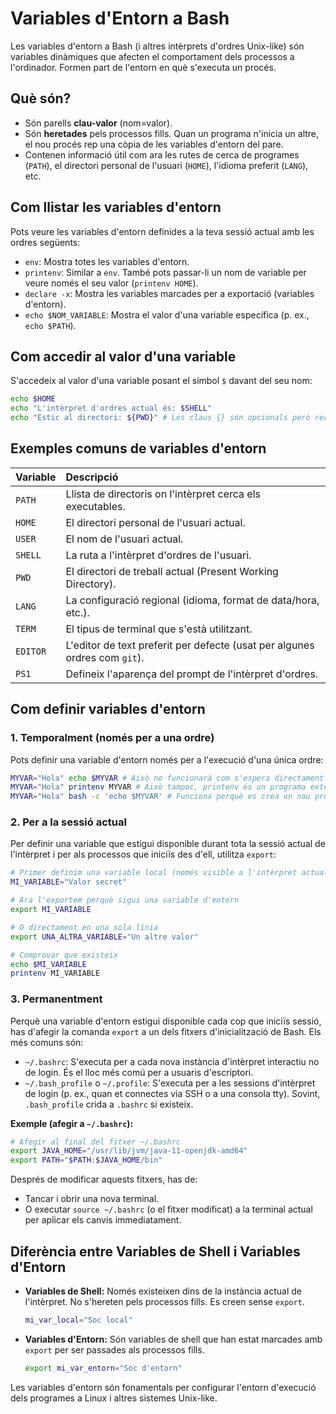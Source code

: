 # Variables d'Entorn a Bash

Les variables d'entorn a Bash (i altres intèrprets d'ordres Unix-like) són variables dinàmiques que afecten el comportament dels processos a l'ordinador. Formen part de l'entorn en què s'executa un procés.

## Què són?

- Són parells **clau-valor** (nom=valor).
- Són **heretades** pels processos fills. Quan un programa n'inicia un altre, el nou procés rep una còpia de les variables d'entorn del pare.
- Contenen informació útil com ara les rutes de cerca de programes (`PATH`), el directori personal de l'usuari (`HOME`), l'idioma preferit (`LANG`), etc.

## Com llistar les variables d'entorn

Pots veure les variables d'entorn definides a la teva sessió actual amb les ordres següents:

- `env`: Mostra totes les variables d'entorn.
- `printenv`: Similar a `env`. També pots passar-li un nom de variable per veure només el seu valor (`printenv HOME`).
- `declare -x`: Mostra les variables marcades per a exportació (variables d'entorn).
- `echo $NOM_VARIABLE`: Mostra el valor d'una variable específica (p. ex., `echo $PATH`).

## Com accedir al valor d'una variable

S'accedeix al valor d'una variable posant el símbol `$` davant del seu nom:

```bash
echo $HOME
echo "L'intèrpret d'ordres actual és: $SHELL"
echo "Estic al directori: ${PWD}" # Les claus {} són opcionals però recomanades per claredat
```

## Exemples comuns de variables d'entorn

| Variable | Descripció                                                                 |
| :------- | :------------------------------------------------------------------------- |
| `PATH`   | Llista de directoris on l'intèrpret cerca els executables.                 |
| `HOME`   | El directori personal de l'usuari actual.                                  |
| `USER`   | El nom de l'usuari actual.                                                 |
| `SHELL`  | La ruta a l'intèrpret d'ordres de l'usuari.                                |
| `PWD`    | El directori de treball actual (Present Working Directory).                |
| `LANG`   | La configuració regional (idioma, format de data/hora, etc.).              |
| `TERM`   | El tipus de terminal que s'està utilitzant.                                |
| `EDITOR` | L'editor de text preferit per defecte (usat per algunes ordres com `git`). |
| `PS1`    | Defineix l'aparença del prompt de l'intèrpret d'ordres.                    |

## Com definir variables d'entorn

### 1. Temporalment (només per a una ordre)

Pots definir una variable d'entorn només per a l'execució d'una única ordre:

```bash
MYVAR="Hola" echo $MYVAR # Això no funcionarà com s'espera directament amb echo
MYVAR="Hola" printenv MYVAR # Això tampoc, printenv és un programa extern
MYVAR="Hola" bash -c 'echo $MYVAR' # Funciona perquè es crea un nou procés bash
```

### 2. Per a la sessió actual

Per definir una variable que estigui disponible durant tota la sessió actual de l'intèrpret i per als processos que iniciïs des d'ell, utilitza `export`:

```bash
# Primer definim una variable local (només visible a l'intèrpret actual)
MI_VARIABLE="Valor secret"

# Ara l'exportem perquè sigui una variable d'entorn
export MI_VARIABLE

# O directament en una sola línia
export UNA_ALTRA_VARIABLE="Un altre valor"

# Comprovar que existeix
echo $MI_VARIABLE
printenv MI_VARIABLE
```

### 3. Permanentment

Perquè una variable d'entorn estigui disponible cada cop que iniciïs sessió, has d'afegir la comanda `export` a un dels fitxers d'inicialització de Bash. Els més comuns són:

- `~/.bashrc`: S'executa per a cada nova instància d'intèrpret interactiu no de login. És el lloc més comú per a usuaris d'escriptori.
- `~/.bash_profile` o `~/.profile`: S'executa per a les sessions d'intèrpret de login (p. ex., quan et connectes via SSH o a una consola tty). Sovint, `.bash_profile` crida a `.bashrc` si existeix.

**Exemple (afegir a `~/.bashrc`):**

```bash
# Afegir al final del fitxer ~/.bashrc
export JAVA_HOME="/usr/lib/jvm/java-11-openjdk-amd64"
export PATH="$PATH:$JAVA_HOME/bin"
```

Després de modificar aquests fitxers, has de:

- Tancar i obrir una nova terminal.
- O executar `source ~/.bashrc` (o el fitxer modificat) a la terminal actual per aplicar els canvis immediatament.

## Diferència entre Variables de Shell i Variables d'Entorn

- **Variables de Shell:** Només existeixen dins de la instància actual de l'intèrpret. No s'hereten pels processos fills. Es creen sense `export`.
  ```bash
  mi_var_local="Soc local"
  ```
- **Variables d'Entorn:** Són variables de shell que han estat marcades amb `export` per ser passades als processos fills.
  ```bash
  export mi_var_entorn="Soc d'entorn"
  ```

Les variables d'entorn són fonamentals per configurar l'entorn d'execució dels programes a Linux i altres sistemes Unix-like.
